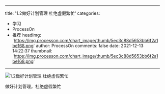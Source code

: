 
---
title: '1.2做好计划管理 杜绝虚假繁忙'
categories: 
 - 学习
 - ProcessOn
 - 推荐
headimg: 'https://img.processon.com/chart_image/thumb/5ec3c88d5653bb6f2a1be168.png'
author: ProcessOn
comments: false
date: 2021-12-13 14:22:37
thumbnail: 'https://img.processon.com/chart_image/thumb/5ec3c88d5653bb6f2a1be168.png'
---

<div>   
<img class="thumb" alt="1.2做好计划管理 杜绝虚假繁忙" src="https://img.processon.com/chart_image/thumb/5ec3c88d5653bb6f2a1be168.png" referrerpolicy="no-referrer">
<p>做好计划管理，杜绝虚假繁忙</p>  
</div>
            